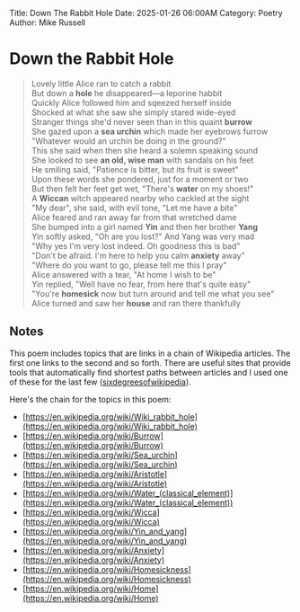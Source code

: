 Title: Down The Rabbit Hole
Date: 2025-01-26 06:00AM
Category: Poetry
Author: Mike Russell
# Down the Rabbit Hole

> Lovely little Alice ran to catch a rabbit<br>
But down a **hole** he disappeared—a leporine habbit<br>
Quickly Alice followed him and sqeezed herself inside<br>
Shocked at what she saw she simply stared wide-eyed<br>
Stranger things she'd never seen than in this quaint **burrow**<br>
She gazed upon a **sea urchin** which made her eyebrows furrow<br>
"Whatever would an urchin be doing in the ground?"<br>
This she said when then she heard a solemn speaking sound<br>
She looked to see **an old, wise man** with sandals on his feet<br>
He smiling said, "Patience is bitter, but its fruit is sweet"<br>
Upon these words she pondered, just for a moment or two<br>
But then felt her feet get wet, "There's **water** on my shoes!"<br>
A **Wiccan** witch appeared nearby who cackled at the sight<br>
"My dear", she said, with evil tone, "Let me have a bite"<br>
Alice feared and ran away far from that wretched dame<br>
She bumped into a girl named **Yin** and then her brother **Yang**<br>
Yin softly asked, "Oh are you lost?" And Yang was very mad<br>
"Why yes I'm very lost indeed. Oh goodness this is bad"<br>
"Don't be afraid. I'm here to help you calm **anxiety** away"<br>
"Where do you want to go, please tell me this I pray"<br>
Alice answered with a tear, "At home I wish to be"<br>
Yin replied, "Well have no fear, from here that's quite easy"<br>
"You're **homesick** now but turn around and tell me what you see"<br>
Alice turned and saw her **house** and ran there thankfully

## Notes

This poem includes topics that are links in a chain of Wikipedia articles. The first one links to the second and so forth. There are useful sites that provide tools that automatically find shortest paths between articles and I used one of these for the last few ([sixdegreesofwikipedia](https://www.sixdegreesofwikipedia.com/)).

Here's the chain for the topics in this poem:

- [https://en.wikipedia.org/wiki/Wiki_rabbit_hole](https://en.wikipedia.org/wiki/Wiki_rabbit_hole)
- [https://en.wikipedia.org/wiki/Burrow](https://en.wikipedia.org/wiki/Burrow)
- [https://en.wikipedia.org/wiki/Sea_urchin](https://en.wikipedia.org/wiki/Sea_urchin)
- [https://en.wikipedia.org/wiki/Aristotle](https://en.wikipedia.org/wiki/Aristotle)
- [https://en.wikipedia.org/wiki/Water_(classical_element)](https://en.wikipedia.org/wiki/Water_(classical_element))
- [https://en.wikipedia.org/wiki/Wicca](https://en.wikipedia.org/wiki/Wicca)
- [https://en.wikipedia.org/wiki/Yin_and_yang](https://en.wikipedia.org/wiki/Yin_and_yang)
- [https://en.wikipedia.org/wiki/Anxiety](https://en.wikipedia.org/wiki/Anxiety)
- [https://en.wikipedia.org/wiki/Homesickness](https://en.wikipedia.org/wiki/Homesickness)
- [https://en.wikipedia.org/wiki/Home](https://en.wikipedia.org/wiki/Home)